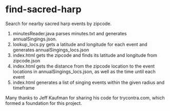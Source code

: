 # find-sacred-harp
Search for nearby sacred harp events by zipcode.


1) minutesReader.java parses minutes.txt and generates annualSingings.json.
2) lookup_locs.py gets a latitude and longitude for each event and generates annualSingings_locs.json
3) index.html gets the zipcode and finds its latitude and longitude from zipcode.json
4) index.html gets the distance from the zipcode location to the event locations in annualSingings_locs.json, as well as the time until each event
5) index.html generates a list of singing events within the given radius and timeframe

Many thanks to Jeff Kaufman for sharing his code for trycontra.com, which formed a foundation for this project.
